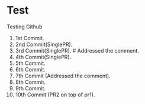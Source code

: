 # Test
Testing Github
1. 1st Commit.
2. 2nd Commit(SinglePR).
3. 3rd Commit(SinglePR). # Addressed the comment.
4. 4th Commit(SinglePR).
5. 5th Commit.
6. 6th Commit.
7. 7th Commit (Addressed the comment).
8. 8th Commit.
9. 9th Commit.
10. 10th Commit (PR2 on top of pr1).
